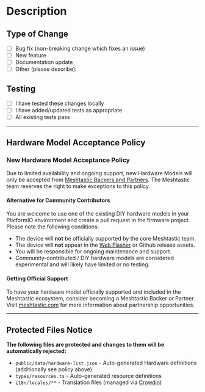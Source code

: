 # Description

<!-- Please provide a brief description of the changes in this PR -->

## Type of Change

- [ ] Bug fix (non-breaking change which fixes an issue)
- [ ] New feature
- [ ] Documentation update
- [ ] Other (please describe):

## Testing

- [ ] I have tested these changes locally
- [ ] I have added/updated tests as appropriate
- [ ] All existing tests pass

---

## Hardware Model Acceptance Policy

### New Hardware Model Acceptance Policy

Due to limited availability and ongoing support, new Hardware Models will only be accepted from [Meshtastic Backers and Partners](https://meshtastic.com/). The Meshtastic team reserves the right to make exceptions to this policy.

#### Alternative for Community Contributors

You are welcome to use one of the existing DIY hardware models in your PlatformIO environment and create a pull request in the firmware project. Please note the following conditions:

- The device will **not** be officially supported by the core Meshtastic team.
- The device will **not** appear in the [Web Flasher](https://flasher.meshtastic.org/) or Github release assets.
- You will be responsible for ongoing maintenance and support.
- Community-contributed / DIY hardware models are considered experimental and will likely have limited or no testing.

#### Getting Official Support

To have your hardware model officially supported and included in the Meshtastic ecosystem, consider becoming a Meshtastic Backer or Partner. Visit [meshtastic.com](https://meshtastic.com/) for more information about partnership opportunities.

---

## Protected Files Notice

**The following files are protected and changes to them will be automatically rejected:**

- `public/data/hardware-list.json` - Auto-generated Hardware definitions (additionally see policy above)
- `types/resources.ts` - Auto-generated resource definitions
- `i18n/locales/**` - Translation files (managed via [Crowdin](https://meshtastic.crowdin.com/web-flasher))
